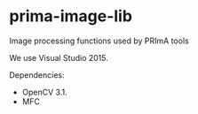 # prima-image-lib
Image processing functions used by PRImA tools

We use Visual Studio 2015.

Dependencies: 
 - OpenCV 3.1.
 - MFC
